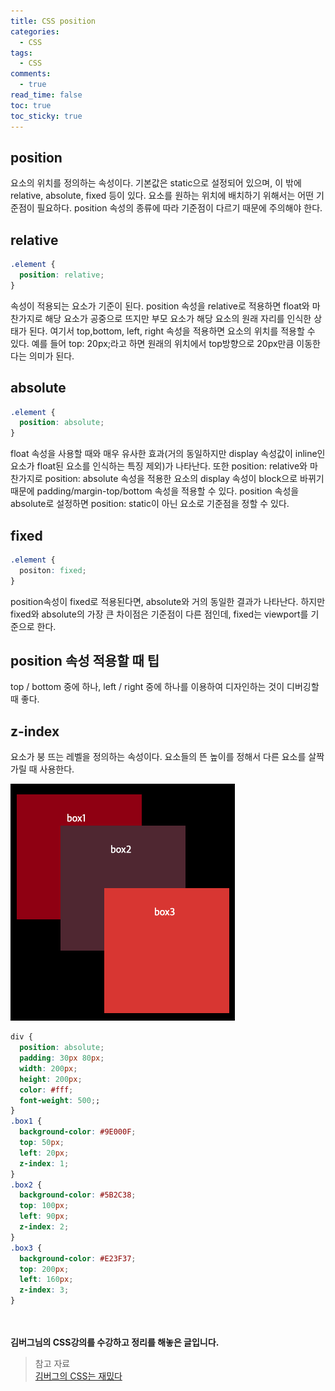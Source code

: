 ```yaml
---
title: CSS position
categories:
  - CSS
tags:
  - CSS
comments:
  - true
read_time: false
toc: true
toc_sticky: true
---
```



## position

요소의 위치를 정의하는 속성이다. 기본값은 static으로 설정되어 있으며, 이 밖에 relative, absolute, fixed 등이 있다. 요소를 원하는 위치에 배치하기 위해서는 어떤 기준점이 필요하다. position 속성의 종류에 따라 기준점이 다르기 때문에 주의해야 한다.


## relative

```css
.element {
  position: relative;
}
```

속성이 적용되는 요소가 기준이 된다. position 속성을 relative로 적용하면 float와 마찬가지로 해당 요소가 공중으로 뜨지만 부모 요소가 해당 요소의 원래 자리를 인식한 상태가 된다. 여기서 top,bottom, left, right 속성을 적용하면 요소의 위치를 적용할 수 있다. 예를 들어 top: 20px;라고 하면 원래의 위치에서 top방향으로 20px만큼 이동한다는 의미가 된다.


## absolute

```css
.element {
  position: absolute;
}
```

float 속성을 사용할 때와 매우 유사한 효과(거의 동일하지만 display 속성값이 inline인 요소가 float된 요소를 인식하는 특징 제외)가 나타난다. 또한 position: relative와 마찬가지로 position: absolute 속성을 적용한 요소의 display 속성이 block으로 바뀌기 때문에 padding/margin-top/bottom 속성을 적용할 수 있다. position 속성을 absolute로 설정하면  position: static이 아닌 요소로 기준점을 정할 수 있다. 


## fixed

```css
.element {
  positon: fixed;
}
```

position속성이 fixed로 적용된다면, absolute와 거의 동일한 결과가 나타난다. 하지만 fixed와 absolute의 가장 큰 차이점은 기준점이 다른 점인데, fixed는 viewport를 기준으로 한다. 


## position 속성 적용할 때 팁

top / bottom 중에 하나, left / right 중에 하나를 이용하여 디자인하는 것이 디버깅할 때 좋다.


## z-index

요소가 붕 뜨는 레벨을 정의하는 속성이다. 요소들의 뜬 높이를 정해서 다른 요소를 살짝 가릴 때 사용한다.
  
![결과](/assets/img/css/z-index.png)



```css
div {
  position: absolute;
  padding: 30px 80px;
  width: 200px;
  height: 200px;
  color: #fff;
  font-weight: 500;;
}
.box1 {
  background-color: #9E000F;
  top: 50px;
  left: 20px;
  z-index: 1;
}
.box2 {
  background-color: #5B2C38;
  top: 100px;
  left: 90px;
  z-index: 2;
}
.box3 {
  background-color: #E23F37;
  top: 200px;
  left: 160px;
  z-index: 3;
}
```



<br><br>
**김버그님의 CSS강의를 수강하고 정리를 해놓은 글입니다.**
>참고 자료<br>
>[김버그의 CSS는 재밌다](https://edu.goorm.io/learn/lecture/17829/%EA%B9%80%EB%B2%84%EA%B7%B8%EC%9D%98-css%EB%8A%94-%EC%9E%AC%EB%B0%8C%EB%8B%A4-%EA%B8%B0%EC%B4%88%EB%B6%80%ED%84%B0-%EC%8B%A4%EB%AC%B4-%EB%A0%88%EB%B2%A8%EA%B9%8C%EC%A7%80)